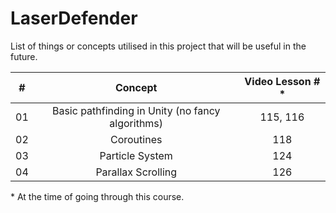 # LaserDefender

List of things or concepts utilised in this project that will be useful in the future.

|  #  |                     Concept                      | Video Lesson # \* |
| :-: | :----------------------------------------------: | :---------------: |
| 01  | Basic pathfinding in Unity (no fancy algorithms) |     115, 116      |
| 02  |                    Coroutines                    |        118        |
| 03  |                 Particle System                  |        124        |
| 04  |                Parallax Scrolling                |        126        |

\* At the time of going through this course.
